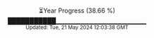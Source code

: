<p align="center">
⏳Year Progress (38.66 %)<br>
███████████▁▁▁▁▁▁▁▁▁▁▁▁▁▁▁▁▁▁▁ <br>
<sub>Updated: Tue, 21 May 2024 12:03:38 GMT</sub>
</p>

